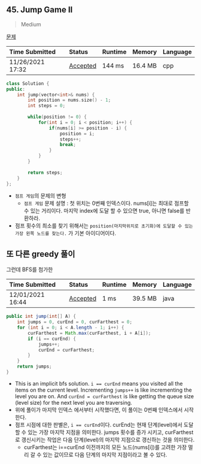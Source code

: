 ## 45. Jump Game II

> Medium

[문제](https://leetcode.com/problems/jump-game-ii/)



| Time Submitted   | Status                                                       | Runtime | Memory  | Language |
| :--------------- | :----------------------------------------------------------- | :------ | :------ | :------- |
| 11/26/2021 17:32 | [Accepted](https://leetcode.com/submissions/detail/592875783/) | 144 ms  | 16.4 MB | cpp      |

```c++
class Solution {
public:
    int jump(vector<int>& nums) {
        int position = nums.size() - 1;
        int steps = 0;
        
        while(position != 0) {
            for(int i = 0; i < position; i++) {
                if(nums[i] >= position - i) {
                    position = i;
                    steps++;
                    break;
                }
            }
        }
        
        return steps;
    }
};
```

- `점프 게임`의 문제의 변형
  - `점프 게임` 문제 설명 : 첫 위치는 0번째 인덱스이다. nums[i]는 최대로 점프할 수 있는 거리이다. 마지막 index에 도달 할 수 있으면 true, 아니면 false를 반환하라.
- 점프 횟수의 최소를 찾기 위해서는 `position(마지막위치로 초기화)에 도달할 수 있는 가장 왼쪽 노드를 찾는다.` 가 기본 아이디어이다.



## 또 다른 greedy 풀이

그런데 BFS를 첨가한

| Time Submitted   | Status                                                       | Runtime | Memory  | Language |
| :--------------- | :----------------------------------------------------------- | :------ | :------ | :------- |
| 12/01/2021 16:44 | [Accepted](https://leetcode.com/submissions/detail/595338431/) | 1 ms    | 39.5 MB | java     |

```java
public int jump(int[] A) {
	int jumps = 0, curEnd = 0, curFarthest = 0;
	for (int i = 0; i < A.length - 1; i++) {
		curFarthest = Math.max(curFarthest, i + A[i]);
		if (i == curEnd) {
			jumps++;
			curEnd = curFarthest;
		}
	}
	return jumps;
}
```

- This is an implicit bfs solution. `i == curEnd` means you visited all the items on the current level. Incrementing `jumps++` is like incrementing the level you are on. And `curEnd = curFarthest` is like getting the queue size (level size) for the next level you are traversing.
- 위에 풀이가 마지막 인덱스 에서부터 시작했다면, 이 풀이는 0번째 인덱스에서 시작한다.
- 점프 시점에 대한 판별은, `i == curEnd`이다. curEnd는 현재 단계(level)에서 도달할 수 있는 가장 마지막 지점을 의미한다. jumps 횟수를 증가 시키고, curFarthest로 갱신시키는 작업은 다음 단계(level)의 마지막 지점으로 갱신하는 것을 의미한다.
  - curFarthest는 i==curEnd 이전까지의 모든 노드(nums[i])를 고려한 가장 멀리 갈 수 있는 값이므로 다음 단계의 마지막 지점이라고 볼 수 있다.